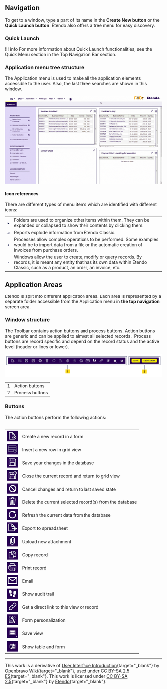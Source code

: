 ## Navigation 

To get to a window, type a part of its name in the **Create New button** or the **Quick Launch button**. Etendo also offers a tree menu for easy discovery.

### Quick Launch

!!! info
    For more information about Quick Launch functionalities, see the Quick Menu section in the Top Navigation Bar section.


### Application menu tree structure

The Application menu is used to make all the application elements accessible to the user. Also, the last three searches are shown in this window.

![Application menu navigation](../../assets/drive/15OtgKjJ76XdA_PLUgQIY21SLVtSU-34j.png)

#### Icon references

There are different types of menu items which are identified with different icons:

|     |     |
| --- | --- |
| ![](../../assets/drive/1apop_xv-FUNdRrbFRKYftecCOtoNPBsW.png ) | Folders are used to organize other items within them. They can be expanded or collapsed to show their contents by clicking them. |
| ![](../../assets/drive/1NRP6x7Skj7LAT4mVS3QtloWPHncJGIQD.png) | Reports explode information from Etendo Classic. |
| ![](../../assets/drive/19YyKApp-ccjaq7vy_2NkpEtEOimOU1jW.png) | Processes allow complex operations to be performed. Some examples would be to import data from a file or the automatic creation of invoices from purchase orders. |
| ![](../../assets/drive/1uO4tHOiBKtbZC9303O3-we-NWVlYLgQx.png) | Windows allow the user to create, modify or query records. By records, it is meant any entity that has its own data within Etendo Classic, such as a product, an order, an invoice, etc. |

## Application Areas 

Etendo is split into different application areas. Each area is represented by a separate folder accessible from the Application menu in **the top navigation** screen area.

### Window structure

The Toolbar contains action buttons and process buttons. Action buttons are generic and can be applied to almost all selected records.  Process buttons are record specific and depend on the record status and the active level (header or lines or lower).

![Window structure](../../assets/drive/14FFpTaeNhX8GcezEMlHcoECXHqw_6hqT.png)

|     |     |
| --- | --- |
| 1   | Action buttons |
| 2   | Process buttons |

### Buttons

The action buttons perform the following actions:   
 

|     |     |
| --- | --- |
| ![Create new record](../../assets/drive/1GKlIMPwsdJGcBxlsAaPPA1JKLtltwKtE.png) | Create a new record in a form 
| ![Insert new row](../../assets/drive/1Y1C3_1wbieXR4kT8N5m8R0U2mkXw5kdG.png) | Insert a new row in grid view 
| ![Save your changes](../../assets/drive/1XhR2JA823h4QSC0WDHjFZBsu_vfwf0OH.png) | Save your changes in the database 
| ![Close current record](../../assets/drive/1dBa6cXcbn42LpfdNixq_vTi6sXfd8Keq.png) | Close the current record and return to grid view 
| ![Cancel changes](../../assets/drive/1NsE9zY7TiPoUgYIQ8UppUVObXUKVVY4S.png) | Cancel changes and return to last saved state 
| ![Delete current record](../../assets/drive/1d4lwOizdurcc-TbeKyf-hHr9AoiybAVN.png) | Delete the current selected record(s) from the database |
| ![Refresh current data](../../assets/drive/1VYT35K3_gln6IhYBW8H9L5Qj-fQ_2zMS.png) | Refresh the current data from the database 
| ![Export to spreadsheet](../../assets/drive/1DiWO0xVHHDOOX1VubqN2jTCUllOwLpaF.png) | Export to spreadsheet 
| ![Upload new attachment](../../assets/drive/1GpERUp_lqI33tTyeajqKkwBmuMlDqhwH.png) | Upload new attachment 
| ![Copy record](../../assets/drive/1KC4OssTS5KT53zrp6-x7IjLk7af6Wa7x.png) | Copy record 
| ![Print record](../../assets/drive/12xqXpyWebW_9nS51oKncFUuMKL_3XPMs.png) | Print record 
| ![Show audit trail](../../assets/drive/1cOwiLhDDaipaNp8WUoZ_YV2KK0M9jNmM.png) | Email 
| ![Show audit trail](../../assets/drive/16ZwtS_WTw9JN2rgMXqztMl-30PufisGJ.png) | Show audit trail 
| ![Get a direct link](../../assets/drive/1cNvwjtP2gv3q0IcLr7WzK-dzqJePnFdK.png) | Get a direct link to this view or record 
| ![Form personalization](../../assets/drive/1QttVniwTrd0JC-QabYjnXzunnC9dIZx1.png) | Form personalization 
| ![Save view](../../assets/drive/1DEpV-kFC2K9JvhSD0eeEhgjPFcM7bi6W.png) | Save view |.png
| ![Show table and form](../../assets/drive/1kSNsODGVIbTbEDzYRDqR_LqCVKk0_sXp.png) | Show table and form |.png

---
This work is a derivative of [User Interface Introduction](http://wiki.openbravo.com/wiki/User_Interface_Introduction){target="_blank"} by [Openbravo Wiki](http://wiki.openbravo.com/wiki/Welcome_to_Openbravo){target="_blank"}, used under [CC BY-SA 2.5 ES](https://creativecommons.org/licenses/by-sa/2.5/es/){target="_blank"}. This work is licensed under [CC BY-SA 2.5](https://creativecommons.org/licenses/by-sa/2.5/){target="_blank"} by [Etendo](https://etendo.software){target="_blank"}.